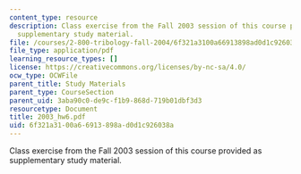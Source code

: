 ```yaml
---
content_type: resource
description: Class exercise from the Fall 2003 session of this course provided as
  supplementary study material.
file: /courses/2-800-tribology-fall-2004/6f321a3100a66913898ad0d1c926038a_2003_hw6.pdf
file_type: application/pdf
learning_resource_types: []
license: https://creativecommons.org/licenses/by-nc-sa/4.0/
ocw_type: OCWFile
parent_title: Study Materials
parent_type: CourseSection
parent_uid: 3aba90c0-de9c-f1b9-868d-719b01dbf3d3
resourcetype: Document
title: 2003_hw6.pdf
uid: 6f321a31-00a6-6913-898a-d0d1c926038a
---
```

Class exercise from the Fall 2003 session of this course provided as supplementary study material.